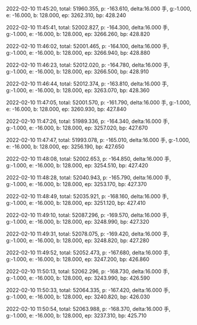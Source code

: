 2022-02-10 11:45:20, total: 51960.355, p: -163.610, delta:16.000 手, g:-1.000, e: -16.000, b: 128.000, ep: 3262.310, bp: 428.240

2022-02-10 11:45:41, total: 52002.827, p: -164.300, delta:16.000 手, g:-1.000, e: -16.000, b: 128.000, ep: 3266.260, bp: 428.820

2022-02-10 11:46:02, total: 52001.465, p: -164.100, delta:16.000 手, g:-1.000, e: -16.000, b: 128.000, ep: 3266.940, bp: 428.880

2022-02-10 11:46:23, total: 52012.020, p: -164.780, delta:16.000 手, g:-1.000, e: -16.000, b: 128.000, ep: 3266.500, bp: 428.910

2022-02-10 11:46:44, total: 52012.374, p: -163.810, delta:16.000 手, g:-1.000, e: -16.000, b: 128.000, ep: 3263.070, bp: 428.360

2022-02-10 11:47:05, total: 52001.570, p: -161.790, delta:16.000 手, g:-1.000, e: -16.000, b: 128.000, ep: 3260.930, bp: 427.840

2022-02-10 11:47:26, total: 51989.336, p: -164.340, delta:16.000 手, g:-1.000, e: -16.000, b: 128.000, ep: 3257.020, bp: 427.670

2022-02-10 11:47:47, total: 51993.078, p: -165.010, delta:16.000 手, g:-1.000, e: -16.000, b: 128.000, ep: 3256.190, bp: 427.650

2022-02-10 11:48:08, total: 52002.653, p: -164.850, delta:16.000 手, g:-1.000, e: -16.000, b: 128.000, ep: 3254.510, bp: 427.420

2022-02-10 11:48:28, total: 52040.943, p: -165.790, delta:16.000 手, g:-1.000, e: -16.000, b: 128.000, ep: 3253.170, bp: 427.370

2022-02-10 11:48:49, total: 52035.921, p: -168.160, delta:16.000 手, g:-1.000, e: -16.000, b: 128.000, ep: 3251.120, bp: 427.410

2022-02-10 11:49:10, total: 52087.296, p: -169.570, delta:16.000 手, g:-1.000, e: -16.000, b: 128.000, ep: 3248.990, bp: 427.320

2022-02-10 11:49:31, total: 52078.075, p: -169.420, delta:16.000 手, g:-1.000, e: -16.000, b: 128.000, ep: 3248.820, bp: 427.280

2022-02-10 11:49:52, total: 52052.473, p: -167.680, delta:16.000 手, g:-1.000, e: -16.000, b: 128.000, ep: 3247.200, bp: 426.860

2022-02-10 11:50:13, total: 52062.296, p: -168.730, delta:16.000 手, g:-1.000, e: -16.000, b: 128.000, ep: 3243.990, bp: 426.590

2022-02-10 11:50:33, total: 52064.335, p: -167.420, delta:16.000 手, g:-1.000, e: -16.000, b: 128.000, ep: 3240.820, bp: 426.030

2022-02-10 11:50:54, total: 52063.988, p: -168.370, delta:16.000 手, g:-1.000, e: -16.000, b: 128.000, ep: 3237.310, bp: 425.710